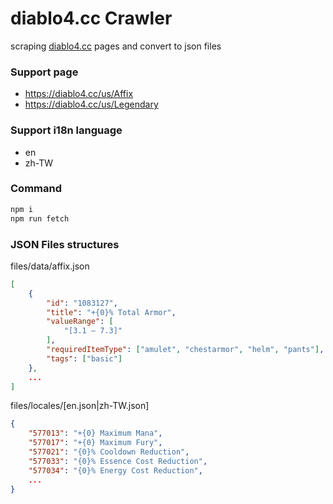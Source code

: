 # diablo4.cc Crawler

scraping [diablo4.cc](https://diablo4.cc) pages and convert to json files

### Support page
- https://diablo4.cc/us/Affix
- https://diablo4.cc/us/Legendary

### Support i18n language
- en
- zh-TW

### Command

```sh
npm i
npm run fetch
```

### JSON Files structures

files/data/affix.json
```json
[
    {
        "id": "1083127",
        "title": "+{0}% Total Armor",
        "valueRange": [
            "[3.1 – 7.3]"
        ],
        "requiredItemType": ["amulet", "chestarmor", "helm", "pants"],
        "tags": ["basic"]
    },
    ...
]
``` 

files/locales/[en.json|zh-TW.json]
```json
{
    "577013": "+{0} Maximum Mana",
    "577017": "+{0} Maximum Fury",
    "577021": "{0}% Cooldown Reduction",
    "577033": "{0}% Essence Cost Reduction",
    "577034": "{0}% Energy Cost Reduction",
    ...
}
```